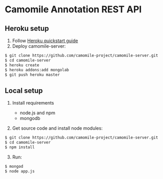 # Camomile Annotation REST API

## Heroku setup

1. Follow [Heroku quickstart guide](https://devcenter.heroku.com/articles/quickstart)
2. Deploy camomile-server:

```bash
$ git clone https://github.com/camomile-project/camomile-server.git  
$ cd camomile-server  
$ heroku create  
$ heroku addons:add mongolab  
$ git push heroku master
``` 

## Local setup

1. Install requirements
    - node.js and npm
    - mongodb  

2. Get source code and install node modules:

```bash
$ git clone https://github.com/camomile-project/camomile-server.git  
$ cd camomile-server  
$ npm install  
```

3. Run:

```bash
$ mongod 
$ node app.js  
```
